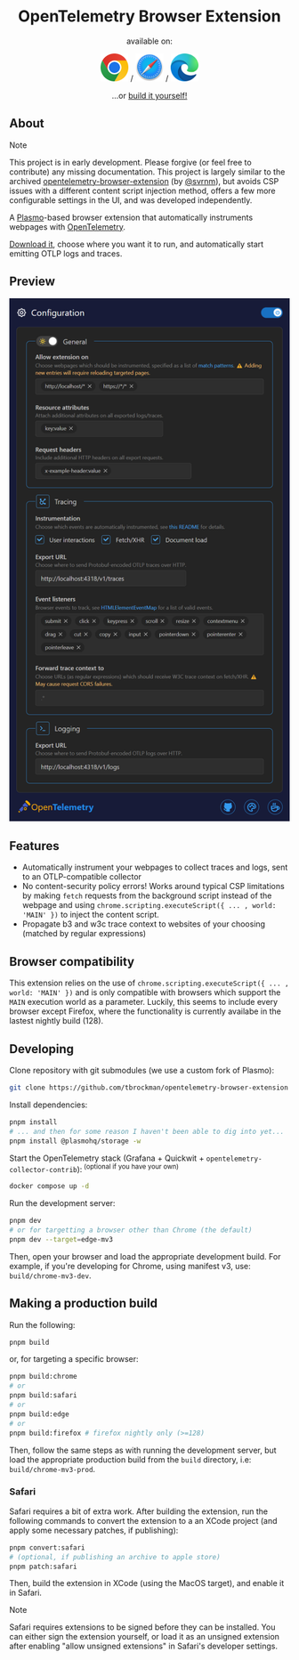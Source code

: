 <div align="center">
    <h1>OpenTelemetry Browser Extension</h1>
    <p>available on:</p>
    <a href="https://chromewebstore.google.com/detail/opentelemetry-browser-ext/bgjeoaohfhbfabbfhbafjihbobjgniag"><img src='./assets/chrome.svg' height=50 alt='chrome download'></img></a>
    /
    <a href="https://apps.apple.com/us/app/opentelemetry-browser-ext/id6503631744?mt=12"><img src='./assets/safari.svg' height=50 alt='safari download'></img></a>
    /
    <a href="https://microsoftedge.microsoft.com/addons/detail/opentelemetry-browser-ext/agbimhpapcebokbphphbfcimebibcoga"><img src='./assets/edge.svg' height=50 alt='edge download'></img></a>
    <p>...or <a href='#making-a-production-build'>build it yourself!</a></p>
</div>


## About

> [!NOTE] 
> This project is in early development. Please forgive (or feel free to contribute) any missing documentation.
> This project is largely similar to the archived [opentelemetry-browser-extension](https://github.com/open-telemetry/opentelemetry-js-contrib/tree/main/archive/opentelemetry-browser-extension-autoinjection) (by [@svrnm](https://github.com/svrnm/opentelemetry-browser-extension/)), but avoids CSP issues with a different content script injection method, offers a few more configurable settings in the UI, and was developed independently.

A [Plasmo](https://docs.plasmo.com/)-based browser extension that automatically instruments webpages with [OpenTelemetry](https://opentelemetry.io/docs/what-is-opentelemetry/).

[Download it](https://chromewebstore.google.com/detail/opentelemetry-browser-ext/bgjeoaohfhbfabbfhbafjihbobjgniag), choose where you want it to run, and automatically start emitting OTLP logs and traces.

## Preview

<img src='./assets/store/popup.png' width='524' alt='An example view of the popup UI'/>

## Features

* Automatically instrument your webpages to collect traces and logs, sent to an OTLP-compatible collector
* No content-security policy errors! Works around typical CSP limitations by making `fetch` requests from the background script instead of the webpage and using `chrome.scripting.executeScript({ ... , world: 'MAIN' })` to inject the content script.
* Propagate b3 and w3c trace context to websites of your choosing (matched by regular expressions)


## Browser compatibility

This extension relies on the use of `chrome.scripting.executeScript({ ... , world: 'MAIN' })` and is only compatible with browsers which support the `MAIN` execution world as a parameter. Luckily, this seems to include every browser except Firefox, where the functionality is currently availabe in the lastest nightly build (128).

## Developing

Clone repository with git submodules (we use a custom fork of Plasmo):

```bash
git clone https://github.com/tbrockman/opentelemetry-browser-extension --recursive
```

Install dependencies:

```bash
pnpm install
# ... and then for some reason I haven't been able to dig into yet...
pnpm install @plasmohq/storage -w
```

Start the OpenTelemetry stack (Grafana + Quickwit + `opentelemetry-collector-contrib`):<sup> (optional if you have your own)</sup>
```bash
docker compose up -d
```

Run the development server:

```bash
pnpm dev
# or for targetting a browser other than Chrome (the default)
pnpm dev --target=edge-mv3
```

Then, open your browser and load the appropriate development build. For example, if you're developing for Chrome, using manifest v3, use: `build/chrome-mv3-dev`.

## Making a production build

Run the following:

```bash
pnpm build
```
or, for targeting a specific browser:

```bash
pnpm build:chrome
# or
pnpm build:safari
# or
pnpm build:edge
# or
pnpm build:firefox # firefox nightly only (>=128)
```

Then, follow the same steps as with running the development server, but load the appropriate production build from the `build` directory, i.e: `build/chrome-mv3-prod`.

### Safari

Safari requires a bit of extra work. After building the extension, run the following commands to convert the extension to a an XCode project (and apply some necessary patches, if publishing):

```bash
pnpm convert:safari
# (optional, if publishing an archive to apple store) 
pnpm patch:safari
```

Then, build the extension in XCode (using the MacOS target), and enable it in Safari.

> [!NOTE]
> Safari requires extensions to be signed before they can be installed. You can either sign the extension yourself, or load it as an unsigned extension after enabling "allow unsigned extensions" in Safari's developer settings.
